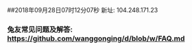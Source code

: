 ##2018年09月28日07时12分07秒 新址: 104.248.171.23
### 兔友常见问题及解答: https://github.com/wanggonging/d/blob/w/FAQ.md
